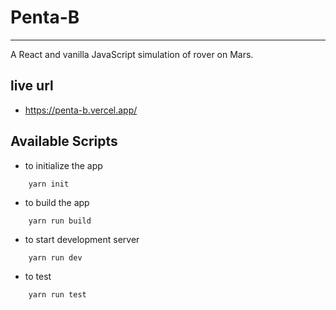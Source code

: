 # Penta-B

---

A React and vanilla JavaScript simulation of  rover on Mars.

## live  url

- https://penta-b.vercel.app/

## Available Scripts

- to initialize the app

```shell
    yarn init
```

- to build the app

```shell
    yarn run build
```

- to start development server

```shell
    yarn run dev
```

- to test

```shell
    yarn run test
```
